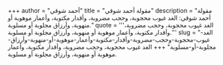 +++
author = "أحمد شوقي"
title = "مقولة أحمد شوقي"
description = "مقولة أحمد شوقي: الغد غيوب محجوبة، وحجب مضروبة، وأقدار مكتوبة، وأعمار موهوبة أو منهوبة، وأرزاق مجلوبة أو مسلوبة."
quote = '''الغد غيوب محجوبة، وحجب مضروبة، وأقدار مكتوبة، وأعمار موهوبة أو منهوبة، وأرزاق مجلوبة أو مسلوبة.''' 
slug = "الغد-غيوب-محجوبة-وحجب-مضروبة-وأقدار-مكتوبة-وأعمار-موهوبة-أو-منهوبة-وأرزاق-مجلوبة-أو-مسلوبة"
+++
الغد غيوب محجوبة، وحجب مضروبة، وأقدار مكتوبة، وأعمار موهوبة أو منهوبة، وأرزاق مجلوبة أو مسلوبة.
